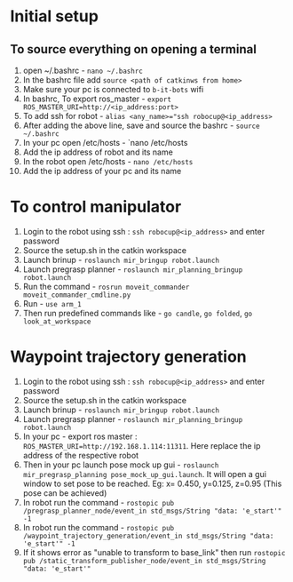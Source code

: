 # Initial setup

## To source everything on opening a terminal

1. open ~/.bashrc - `nano ~/.bashrc`
2. In the bashrc file add `source <path of catkinws from home>`
3. Make sure your pc is connected to `b-it-bots` wifi
4. In bashrc, To export ros_master - `export ROS_MASTER_URI=http://<ip_address:port>`
5. To add ssh for robot - `alias <any_name>="ssh robocup@<ip_address>`
6. After adding the above line, save and source the bashrc - `source ~/.bashrc`
7. In your pc open /etc/hosts - `nano /etc/hosts
8. Add the ip address of robot and its name
9. In the robot open /etc/hosts - `nano /etc/hosts`
10. Add the ip address of your pc and its name

# To control manipulator

1. Login to the robot using ssh : `ssh robocup@<ip_address>` and enter password
2. Source the setup.sh in the catkin workspace
3. Launch brinup - `roslaunch mir_bringup robot.launch`
4. Launch pregrasp planner - `roslaunch mir_planning_bringup robot.launch`
5. Run the command - `rosrun moveit_commander moveit_commander_cmdline.py`
6. Run - `use arm_1`
7. Then run predefined commands like - `go candle`, `go folded`, `go look_at_workspace`

# Waypoint trajectory generation
1. Login to the robot using ssh : `ssh robocup@<ip_address>` and enter password
2. Source the setup.sh in the catkin workspace
3. Launch brinup - `roslaunch mir_bringup robot.launch`
4. Launch pregrasp planner - `roslaunch mir_planning_bringup robot.launch`
5. In your pc - export ros master : `ROS_MASTER_URI=http://192.168.1.114:11311`. Here replace the ip address of the respective robot
6. Then in your pc launch pose mock up gui - `roslaunch mir_pregrasp_planning pose_mock_up_gui.launch`. It will open a gui window to set pose to be reached. Eg: x= 0.450, y=0.125, z=0.95 (This pose can be achieved)
7. In robot run the command - `rostopic pub /pregrasp_planner_node/event_in std_msgs/String "data: 'e_start'" -1`
8. In robot run the command - `rostopic pub /waypoint_trajectory_generation/event_in std_msgs/String "data: 'e_start'" -1`
9. If it shows error as "unable to transform to base_link" then run `rostopic pub /static_transform_publisher_node/event_in std_msgs/String "data: 'e_start'"`
